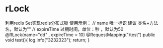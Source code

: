 # rLock
利用redis Set实现redis分布式锁
使用示例：
    // name 唯一标识 建议 类名+方法名，默认为""
    // expireTime 过期时间，单位：秒 ，默认为50
		@RLock(name="dd" , expireTime = 10)
		@RequestMapping("/test")
		public void test(){
			log.info("3232323");
			return;
		}
	
